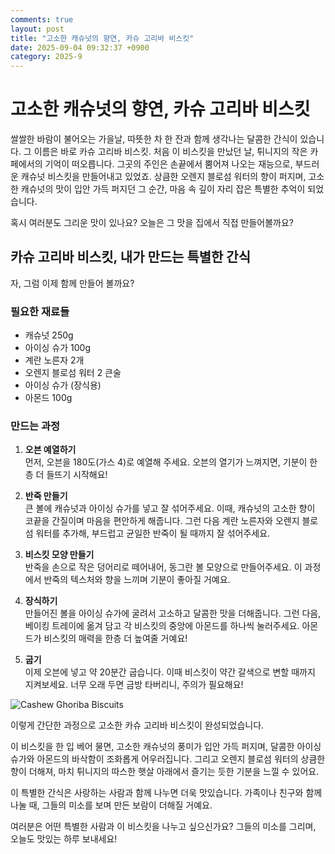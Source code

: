```yaml
---
comments: true
layout: post
title: "고소한 캐슈넛의 향연, 카슈 고리바 비스킷"
date: 2025-09-04 09:32:37 +0900
category: 2025-9
---
```


# 고소한 캐슈넛의 향연, 카슈 고리바 비스킷

쌀쌀한 바람이 불어오는 가을날, 따뜻한 차 한 잔과 함께 생각나는 달콤한 간식이 있습니다. 그 이름은 바로 카슈 고리바 비스킷. 처음 이 비스킷을 만났던 날, 튀니지의 작은 카페에서의 기억이 떠오릅니다. 그곳의 주인은 손끝에서 뿜어져 나오는 재능으로, 부드러운 캐슈넛 비스킷을 만들어내고 있었죠. 상큼한 오렌지 블로섬 워터의 향이 퍼지며, 고소한 캐슈넛의 맛이 입안 가득 퍼지던 그 순간, 마음 속 깊이 자리 잡은 특별한 추억이 되었습니다. 

혹시 여러분도 그리운 맛이 있나요? 오늘은 그 맛을 집에서 직접 만들어볼까요?



## 카슈 고리바 비스킷, 내가 만드는 특별한 간식

자, 그럼 이제 함께 만들어 볼까요? 

### 필요한 재료들

- 캐슈넛 250g
- 아이싱 슈가 100g
- 계란 노른자 2개
- 오렌지 블로섬 워터 2 큰술
- 아이싱 슈가 (장식용)
- 아몬드 100g

### 만드는 과정

1. **오븐 예열하기**  
   먼저, 오븐을 180도(가스 4)로 예열해 주세요. 오븐의 열기가 느껴지면, 기분이 한층 더 들뜨기 시작해요!

2. **반죽 만들기**  
   큰 볼에 캐슈넛과 아이싱 슈가를 넣고 잘 섞어주세요. 이때, 캐슈넛의 고소한 향이 코끝을 간질이며 마음을 편안하게 해줍니다. 그런 다음 계란 노른자와 오렌지 블로섬 워터를 추가해, 부드럽고 균일한 반죽이 될 때까지 잘 섞어주세요.

3. **비스킷 모양 만들기**  
   반죽을 손으로 작은 덩어리로 떼어내어, 동그란 볼 모양으로 만들어주세요. 이 과정에서 반죽의 텍스처와 향을 느끼며 기분이 좋아질 거예요.

4. **장식하기**  
   만들어진 볼을 아이싱 슈가에 굴려서 고소하고 달콤한 맛을 더해줍니다. 그런 다음, 베이킹 트레이에 옮겨 담고 각 비스킷의 중앙에 아몬드를 하나씩 눌러주세요. 아몬드가 비스킷의 매력을 한층 더 높여줄 거예요!

5. **굽기**  
   이제 오븐에 넣고 약 20분간 굽습니다. 이때 비스킷이 약간 갈색으로 변할 때까지 지켜보세요. 너무 오래 두면 금방 타버리니, 주의가 필요해요!

![Cashew Ghoriba Biscuits](https://www.themealdb.com/images/media/meals/t3r3ka1560461972.jpg)


이렇게 간단한 과정으로 고소한 카슈 고리바 비스킷이 완성되었습니다.



이 비스킷을 한 입 베어 물면, 고소한 캐슈넛의 풍미가 입안 가득 퍼지며, 달콤한 아이싱 슈가와 아몬드의 바삭함이 조화롭게 어우러집니다. 그리고 오렌지 블로섬 워터의 상큼한 향이 더해져, 마치 튀니지의 따스한 햇살 아래에서 즐기는 듯한 기분을 느낄 수 있어요. 

이 특별한 간식은 사랑하는 사람과 함께 나누면 더욱 맛있습니다. 가족이나 친구와 함께 나눌 때, 그들의 미소를 보며 만든 보람이 더해질 거예요. 

여러분은 어떤 특별한 사람과 이 비스킷을 나누고 싶으신가요? 그들의 미소를 그리며, 오늘도 맛있는 하루 보내세요!